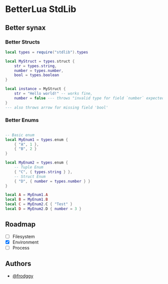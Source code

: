 # BetterLua StdLib

## Better synax

### Better Structs
```lua
local types = require("stdlib").types

local MyStruct = types.struct {
    str = types.string,
    number = types.number,
    bool = types.boolean
}

local instance = MyStruct {
    str = "Hello world!" -- works fine,
    number = false --- throws "invalid type for field `number` expected `number` found `boolean`"
}
--- also throws arrow for missing field 'bool'

```

### Better Enums
```lua

-- Basic enum
local MyEnum1 = types.enum {
    { "A", 1 },
    { "B", 2 }
}

local MyEnum2 = types.enum {
    -- Tuple Enum
    { "C", { types.string } },
    -- Struct Enum
    { "D", { number = types.number } }
}

local A = MyEnum1.A
local B = MyEnum1.B
local C = MyEnum2.C { "Test" }
local D = MyEnum2.D { number = 3 }
```


## Roadmap

- [ ] Filesystem
- [x] Environment
- [ ] Process

## Authors

- [@frodggy](https://www.github.com/frodggy)
